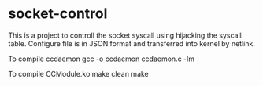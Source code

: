 socket-control
==============

This is a project to controll the socket syscall using hijacking the syscall table.
Configure file is in JSON format and transferred into kernel by netlink.

To compile ccdaemon
    gcc -o ccdaemon ccdaemon.c -lm
    
To compile CCModule.ko
    make clean
    make
